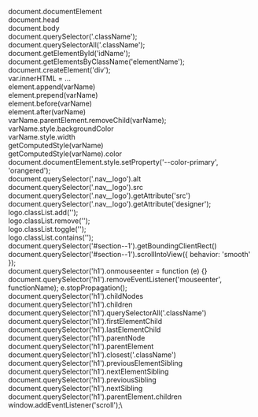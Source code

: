 document.documentElement\
document.head\
document.body\
document.querySelector('.className');\
document.querySelectorAll('.className');\
document.getElementById('idName');\
document.getElementsByClassName('elementName');\
document.createElement('div');\
var.innerHTML = ...\
element.append(varName)\
element.prepend(varName)\
element.before(varName)\
element.after(varName)\
varName.parentElement.removeChild(varName);\
varName.style.backgroundColor\
varName.style.width\
getComputedStyle(varName)\
getComputedStyle(varName).color\
document.documentElement.style.setProperty('--color-primary', 'orangered');\
document.querySelector('.nav\_\_logo').alt\
document.querySelector('.nav\_\_logo').src\
document.querySelector('.nav\_\_logo').getAttribute('src')\
document.querySelector('.nav\_\_logo').getAttribute('designer');\
logo.classList.add('');\
logo.classList.remove('');\
logo.classList.toggle('');\
logo.classList.contains('');\
document.querySelector('#section--1').getBoundingClientRect()\
 document.querySelector('#section--1').scrollIntoView({ behavior: 'smooth' });\
document.querySelector('h1').onmouseenter = function (e) {}\
document.querySelector('h1').removeEventListener('mouseenter', functionName);
e.stopPropagation();\
document.querySelector('h1').childNodes\
document.querySelector('h1').children\
document.querySelector('h1').querySelectorAll('.className')\
document.querySelector('h1').firstElementChild\
document.querySelector('h1').lastElementChild\
document.querySelector('h1').parentNode\
document.querySelector('h1').parentElement\
document.querySelector('h1').closest('.className')\
document.querySelector('h1').previousElementSibling\
document.querySelector('h1').nextElementSibling\
document.querySelector('h1').previousSibling\
document.querySelector('h1').nextSibling\
document.querySelector('h1').parentElement.children\
window.addEventListener('scroll');\
